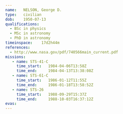 ```yaml
---
name:	NELSON, George D.
type:	civilian
dob:	1950-07-13
qualifications:
  - BSc in physics
  - MSc in astronomy
  - PhD in astronomy
timeinspace:	17d2h44m
references:
  - http://www.nasa.gov/pdf/740566main_current.pdf
missions:
   - name: STS-41-C
     time_start:   1984-04-06T13:58Z
     time_end:     1984-04-13T13:38:08Z
   - name: STS-61-C
     time_start:   1986-01-12T11:55Z
     time_end:     1986-01-18T13:58:52Z
   - name: STS-26
     time_start:   1988-09-29T15:37Z
     time_end:     1988-10-03T16:37:12Z
evas:
---
```

